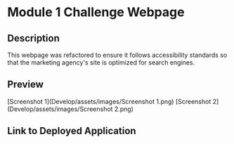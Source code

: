 # Module 1 Challenge Webpage

## Description

This webpage was refactored to ensure it follows accessibility standards so that the marketing agency's site is optimized for search engines.

## Preview
[Screenshot 1](Develop/assets/images/Screenshot 1.png)
[Screenshot 2](Develop/assets/images/Screenshot 2.png)

## Link to Deployed Application
